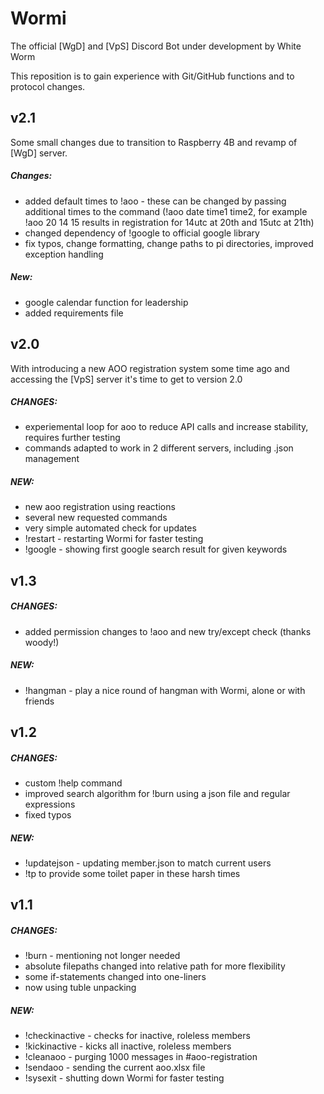 # Wormi
The official [WgD] and [VpS] Discord Bot under development by White Worm



This reposition is to gain experience with Git/GitHub functions and to protocol changes.



## v2.1

Some small changes due to transition to Raspberry 4B and revamp of [WgD] server.

##### Changes:

- added default times to !aoo - these can be changed by passing additional times to the command (!aoo date time1 time2, for example !aoo 20 14 15 results in registration for 14utc at 20th and 15utc at 21th)
- changed dependency of !google to official google library
- fix typos, change formatting, change paths to pi directories, improved exception handling

##### New:

- google calendar function for leadership
- added requirements file

## v2.0

With introducing a new AOO registration system some time ago and accessing the [VpS] server it's time to get to version 2.0 

##### CHANGES:
- experiemental loop for aoo to reduce API calls and increase stability, requires further testing
- commands adapted to work in 2 different servers, including .json management

##### NEW:
- new aoo registration using reactions
- several new requested commands
- very simple automated check for updates
- !restart - restarting Wormi for faster testing
- !google - showing first google search result for given keywords



## v1.3

##### CHANGES:
- added permission changes to !aoo and new try/except check (thanks woody!)

##### NEW:
- !hangman - play a nice round of hangman with Wormi, alone or with friends



## v1.2

##### CHANGES:
- custom !help command
- improved search algorithm for !burn using a json file and regular expressions
- fixed typos

##### NEW:
- !updatejson - updating member.json to match current users
- !tp to provide some toilet paper in these harsh times



## v1.1

##### CHANGES:
- !burn - mentioning not longer needed
- absolute filepaths changed into relative path for more flexibility
- some if-statements changed into one-liners
- now using tuble unpacking

##### NEW:
- !checkinactive - checks for inactive, roleless members
- !kickinactive - kicks all inactive, roleless members
- !cleanaoo - purging 1000 messages in #aoo-registration
- !sendaoo - sending the current aoo.xlsx file
- !sysexit - shutting down Wormi for faster testing
